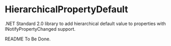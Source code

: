 # HierarchicalPropertyDefault
.NET Standard 2.0 library to add hierarchical default value to properties with INotifyPropertyChanged support.

README To Be Done.
